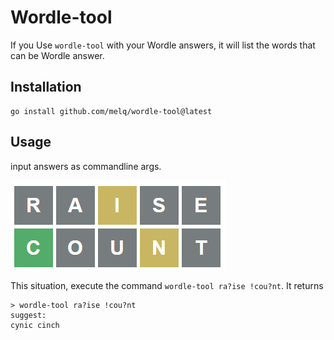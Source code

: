 # Wordle-tool

If you Use `wordle-tool` with your Wordle answers, it will list the words that can be Wordle answer.

## Installation

```text
go install github.com/melq/wordle-tool@latest
```

## Usage

input answers as commandline args.

![img.png](img.png)

This situation, execute the command
`wordle-tool ra?ise !cou?nt`.
It returns

```text
> wordle-tool ra?ise !cou?nt
suggest:
cynic cinch 
```